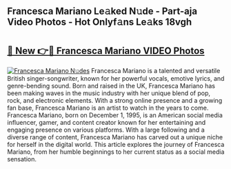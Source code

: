 ## Francesca Mariano Le𝚊ked N𝚞de - Part-aja Video Photos - Hot Onlyf𝚊ns Le𝚊ks 18vgh

# <h2><a href="http://ab1811.deff.icu/?id=Francesca+Mariano">🔗 New 👉🔴 Francesca Mariano VIDEO Photos</a></h2>

[![Francesca Mariano N𝚞des](https://i.imgur.com/rIISA9y.gif)](http://ab1811.deff.icu/?id=Francesca+Mariano)
Francesca Mariano is a talented and versatile British singer-songwriter, known for her powerful vocals, emotive lyrics, and genre-bending sound. Born and raised in the UK, Francesca Mariano has been making waves in the music industry with her unique blend of pop, rock, and electronic elements. With a strong online presence and a growing fan base, Francesca Mariano is an artist to watch in the years to come. Francesca Mariano, born on December 1, 1995, is an American social media influencer, gamer, and content creator known for her entertaining and engaging presence on various platforms. With a large following and a diverse range of content, Francesca Mariano has carved out a unique niche for herself in the digital world. This article explores the journey of Francesca Mariano, from her humble beginnings to her current status as a social media sensation.
